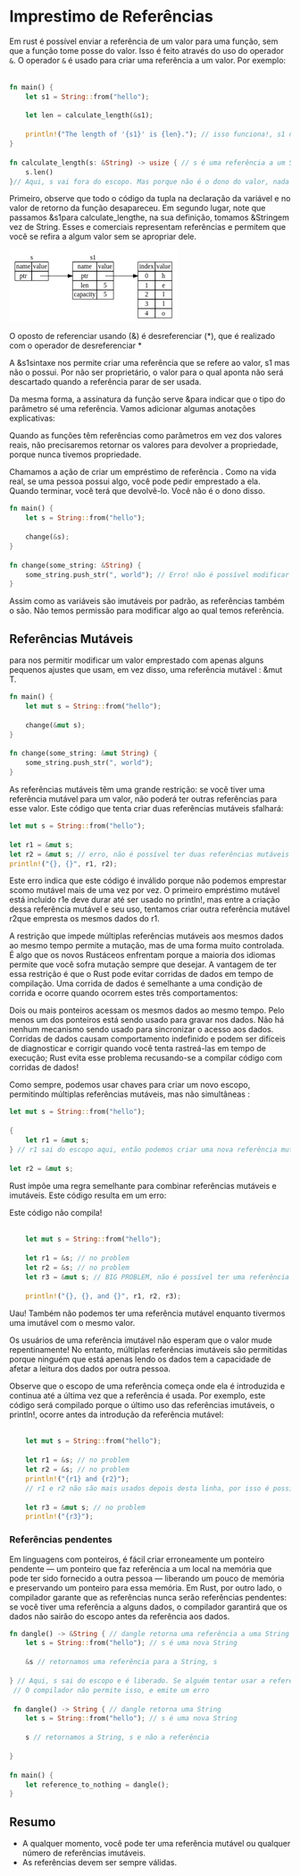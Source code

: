 # Imprestimo de Referências

Em rust é possível enviar a referência de um valor para uma função, sem que a função tome posse do valor. Isso é feito através do uso do operador `&`. O operador `&` é usado para criar uma referência a um valor. Por exemplo:

```rs

fn main() {
    let s1 = String::from("hello");

    let len = calculate_length(&s1);

    println!("The length of '{s1}' is {len}."); // isso funciona!, s1 não foi tomado posse pela função calculate_length
}

fn calculate_length(s: &String) -> usize { // s é uma referência a um String, 
    s.len()
}// Aqui, s vai fora do escopo. Mas porque não é o dono do valor, nada acontece.

```
Primeiro, observe que todo o código da tupla na declaração da variável e no valor de retorno da função desapareceu. Em segundo lugar, note que passamos &s1para calculate_lengthe, na sua definição, tomamos &Stringem vez de String. Esses e comerciais representam referências e permitem que você se refira a algum valor sem se apropriar dele.

![alt text](image-5.png)

O oposto de referenciar usando (&) é desreferenciar (*), que é realizado com o operador de desreferenciar *


A &s1sintaxe nos permite criar uma referência que se refere ao valor, s1 mas não o possui. Por não ser proprietário, o valor para o qual aponta não será descartado quando a referência parar de ser usada.

Da mesma forma, a assinatura da função serve &para indicar que o tipo do parâmetro sé uma referência. Vamos adicionar algumas anotações explicativas:

Quando as funções têm referências como parâmetros em vez dos valores reais, não precisaremos retornar os valores para devolver a propriedade, porque nunca tivemos propriedade.

Chamamos a ação de criar um empréstimo de referência . Como na vida real, se uma pessoa possui algo, você pode pedir emprestado a ela. Quando terminar, você terá que devolvê-lo. Você não é o dono disso.

```rs
fn main() {
    let s = String::from("hello");

    change(&s);
}

fn change(some_string: &String) {
    some_string.push_str(", world"); // Erro! não é possível modificar um valor referenciado
}

```

Assim como as variáveis ​​são imutáveis ​​por padrão, as referências também o são. Não temos permissão para modificar algo ao qual temos referência. 


## Referências Mutáveis

para nos permitir modificar um valor emprestado com apenas alguns pequenos ajustes que usam, em vez disso, uma referência mutável : &mut T.

```rs
fn main() {
    let mut s = String::from("hello");

    change(&mut s);
}

fn change(some_string: &mut String) {
    some_string.push_str(", world");
}
```

As referências mutáveis ​​têm uma grande restrição: se você tiver uma referência mutável para um valor, não poderá ter outras referências para esse valor. Este código que tenta criar duas referências mutáveis s​​falhará:

```rs
let mut s = String::from("hello");

let r1 = &mut s;
let r2 = &mut s; // erro, não é possível ter duas referências mutáveis de um mesmo valor 
println!("{}, {}", r1, r2);
```

Este erro indica que este código é inválido porque não podemos emprestar scomo mutável mais de uma vez por vez. O primeiro empréstimo mutável está incluído r1e deve durar até ser usado no println!, mas entre a criação dessa referência mutável e seu uso, tentamos criar outra referência mutável r2que empresta os mesmos dados do r1.

A restrição que impede múltiplas referências mutáveis ​​aos mesmos dados ao mesmo tempo permite a mutação, mas de uma forma muito controlada. É algo que os novos Rustáceos enfrentam porque a maioria dos idiomas permite que você sofra mutação sempre que desejar. A vantagem de ter essa restrição é que o Rust pode evitar corridas de dados em tempo de compilação. Uma corrida de dados é semelhante a uma condição de corrida e ocorre quando ocorrem estes três comportamentos:

Dois ou mais ponteiros acessam os mesmos dados ao mesmo tempo.
Pelo menos um dos ponteiros está sendo usado para gravar nos dados.
Não há nenhum mecanismo sendo usado para sincronizar o acesso aos dados.
Corridas de dados causam comportamento indefinido e podem ser difíceis de diagnosticar e corrigir quando você tenta rastreá-las em tempo de execução; Rust evita esse problema recusando-se a compilar código com corridas de dados!

Como sempre, podemos usar chaves para criar um novo escopo, permitindo múltiplas referências mutáveis, mas não simultâneas :



```rs
let mut s = String::from("hello");

{
    let r1 = &mut s;
} // r1 sai do escopo aqui, então podemos criar uma nova referência mutável

let r2 = &mut s;
```

Rust impõe uma regra semelhante para combinar referências mutáveis ​​e imutáveis. Este código resulta em um erro:

Este código não compila!


```rs

    let mut s = String::from("hello");

    let r1 = &s; // no problem
    let r2 = &s; // no problem
    let r3 = &mut s; // BIG PROBLEM, não é possível ter uma referência mutável enquanto tivermos uma imutável, como no caso de r1 e r2 ainda são usadas o  r3 não pode ser criada

    println!("{}, {}, and {}", r1, r2, r3);


```

Uau! Também não podemos ter uma referência mutável enquanto tivermos uma imutável com o mesmo valor.

Os usuários de uma referência imutável não esperam que o valor mude repentinamente! No entanto, múltiplas referências imutáveis ​​são permitidas porque ninguém que está apenas lendo os dados tem a capacidade de afetar a leitura dos dados por outra pessoa.

Observe que o escopo de uma referência começa onde ela é introduzida e continua até a última vez que a referência é usada. Por exemplo, este código será compilado porque o último uso das referências imutáveis, o println!, ocorre antes da introdução da referência mutável:

```rs

    let mut s = String::from("hello");

    let r1 = &s; // no problem
    let r2 = &s; // no problem
    println!("{r1} and {r2}");
    // r1 e r2 não são mais usados depois desta linha, por isso é possível criar uma referência mutável na linha seguinte 

    let r3 = &mut s; // no problem
    println!("{r3}");

```

### Referências pendentes 

Em linguagens com ponteiros, é fácil criar erroneamente um ponteiro pendente — um ponteiro que faz referência a um local na memória que pode ter sido fornecido a outra pessoa — liberando um pouco de memória e preservando um ponteiro para essa memória. Em Rust, por outro lado, o compilador garante que as referências nunca serão referências pendentes: se você tiver uma referência a alguns dados, o compilador garantirá que os dados não sairão do escopo antes da referência aos dados.

```rs
fn dangle() -> &String { // dangle retorna uma referência a uma String
    let s = String::from("hello"); // s é uma nova String

    &s // retornamos uma referência para a String, s
    
} // Aqui, s sai do escopo e é liberado. Se alguém tentar usar a referência, será referenciado a um valor que não existe mais
 // O compilador não permite isso, e emite um erro

 fn dangle() -> String { // dangle retorna uma String
    let s = String::from("hello"); // s é uma nova String

    s // retornamos a String, s e não a referência
    
} 

fn main() {
    let reference_to_nothing = dangle();
}

```


## Resumo 

* A qualquer momento, você pode ter uma referência mutável ou qualquer número de referências imutáveis.
* As referências devem ser sempre válidas.
